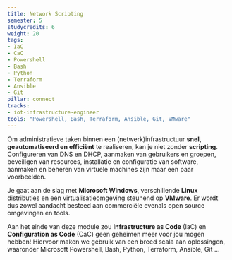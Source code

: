 ```yaml
---
title: Network Scripting
semester: 5
studycredits: 6
weight: 20
tags:
- IaC
- CaC
- Powershell
- Bash
- Python
- Terraform
- Ansible
- Git
pillar: connect
tracks:
- iot-infrastructure-engineer
tools: "Powershell, Bash, Terraform, Ansible, Git, VMware"
---
```


Om administratieve taken binnen een (netwerk)infrastructuur **snel, geautomatiseerd en efficiënt** te realiseren, kan je niet zonder **scripting**.
Configureren van DNS en DHCP, aanmaken van gebruikers en groepen, beveiligen van resources, installatie en configuratie van software, aanmaken en beheren van virtuele machines zijn maar een paar voorbeelden. 

Je gaat aan de slag met **Microsoft Windows**, verschillende **Linux** distributies en een virtualisatieomgeving steunend op **VMware**. Er wordt dus zowel aandacht besteed aan commerciële evenals open source omgevingen en tools.

Aan het einde van deze module zou **Infrastructure as Code** (IaC) en **Configuration as Code** (CaC) geen geheimen meer voor jou mogen hebben! Hiervoor maken we gebruik van een breed scala aan oplossingen, waaronder Microsoft Powershell, Bash, Python, Terraform, Ansible, Git ...
